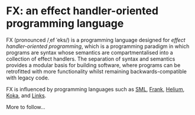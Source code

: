 # FX: an effect handler-oriented programming language

FX (pronounced /ˌef ˈeks/) is a programming language designed for
*effect handler-oriented programming*, which is a programming paradigm
in which programs are syntax whose semantics are compartmentalised
into a collection of effect handlers. The separation of syntax and
semantics provides a modular basis for building software, where
programs can be retrofitted with more functionality whilst remaining
backwards-compatible with legacy code.

FX is influenced by programming languages such as
[SML](https://github.com/SMLFamily),
[Frank](https://github.com/frank-lang/frank),
[Helium](https://bitbucket.org/pl-uwr/helium),
[Koka](https://github.com/koka-lang/koka), and
[Links](https://github.com/links-lang/links).

More to follow...

